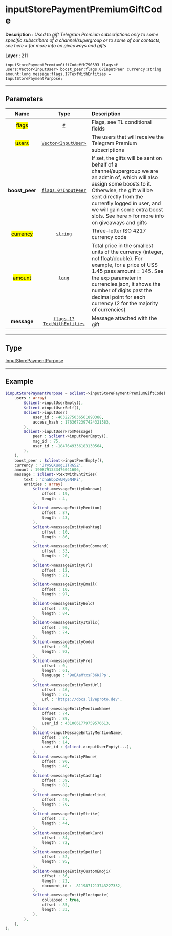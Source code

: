 # inputStorePaymentPremiumGiftCode

**Description** : *Used to gift Telegram Premium subscriptions only to some specific subscribers of a channel/supergroup or to some of our contacts, see here &raquo; for more info on giveaways and gifts*

**Layer** : 211

```tl
inputStorePaymentPremiumGiftCode#fb790393 flags:# users:Vector<InputUser> boost_peer:flags.0?InputPeer currency:string amount:long message:flags.1?TextWithEntities = InputStorePaymentPurpose;
```

---

## Parameters

| Name | Type | Description |
| :---: | :---: | :--- |
| <mark>flags</mark> | [`#`](type/#) | Flags, see TL conditional fields |
| <mark>users</mark> | [`Vector<InputUser>`](type/InputUser) | The users that will receive the Telegram Premium subscriptions |
| **boost_peer** | [`flags.0?InputPeer`](type/InputPeer) | If set, the gifts will be sent on behalf of a channel/supergroup we are an admin of, which will also assign some boosts to it. Otherwise, the gift will be sent directly from the currently logged in user, and we will gain some extra boost slots. See here » for more info on giveaways and gifts |
| <mark>currency</mark> | [`string`](type/string) | Three-letter ISO 4217 currency code |
| <mark>amount</mark> | [`long`](type/long) | Total price in the smallest units of the currency (integer, not float/double). For example, for a price of US$ 1.45 pass amount = 145. See the exp parameter in currencies.json, it shows the number of digits past the decimal point for each currency (2 for the majority of currencies) |
| **message** | [`flags.1?TextWithEntities`](type/TextWithEntities) | Message attached with the gift |

---

## Type

[InputStorePaymentPurpose](type/InputStorePaymentPurpose)

---

## Example

```php
$inputStorePaymentPurpose = $client->inputStorePaymentPremiumGiftCode(
	users : array(
		$client->inputUserEmpty(),
		$client->inputUserSelf(),
		$client->inputUser(
			user_id : -4032275036561890388,
			access_hash : 1763672397424321583,
		),
		$client->inputUserFromMessage(
			peer : $client->inputPeerEmpty(),
			msg_id : 75,
			user_id : -1847649336183130564,
		),
	),
	boost_peer : $client->inputPeerEmpty(),
	currency : 'JrySQXuogLITRG5Z',
	amount : 1908791333476041606,
	message : $client->textWithEntities(
		text : 'dnaEbpZvUMy6N4Pi',
		entities : array(
			$client->messageEntityUnknown(
				offset : 19,
				length : 4,
			),
			$client->messageEntityMention(
				offset : 87,
				length : 43,
			),
			$client->messageEntityHashtag(
				offset : 10,
				length : 86,
			),
			$client->messageEntityBotCommand(
				offset : 33,
				length : 20,
			),
			$client->messageEntityUrl(
				offset : 12,
				length : 21,
			),
			$client->messageEntityEmail(
				offset : 10,
				length : 97,
			),
			$client->messageEntityBold(
				offset : 89,
				length : 84,
			),
			$client->messageEntityItalic(
				offset : 90,
				length : 74,
			),
			$client->messageEntityCode(
				offset : 95,
				length : 92,
			),
			$client->messageEntityPre(
				offset : 0,
				length : 61,
				language : '9oEAaMYxsF36KJPp',
			),
			$client->messageEntityTextUrl(
				offset : 46,
				length : 75,
				url : 'https://docs.liveproto.dev',
			),
			$client->messageEntityMentionName(
				offset : 74,
				length : 89,
				user_id : 4310661779759576613,
			),
			$client->inputMessageEntityMentionName(
				offset : 84,
				length : 14,
				user_id : $client->inputUserEmpty(...),
			),
			$client->messageEntityPhone(
				offset : 90,
				length : 40,
			),
			$client->messageEntityCashtag(
				offset : 39,
				length : 82,
			),
			$client->messageEntityUnderline(
				offset : 49,
				length : 70,
			),
			$client->messageEntityStrike(
				offset : 2,
				length : 44,
			),
			$client->messageEntityBankCard(
				offset : 84,
				length : 72,
			),
			$client->messageEntitySpoiler(
				offset : 52,
				length : 95,
			),
			$client->messageEntityCustomEmoji(
				offset : 36,
				length : 22,
				document_id : -8119871213743227332,
			),
			$client->messageEntityBlockquote(
				collapsed : true,
				offset : 85,
				length : 33,
			),
		),
	),
);
```